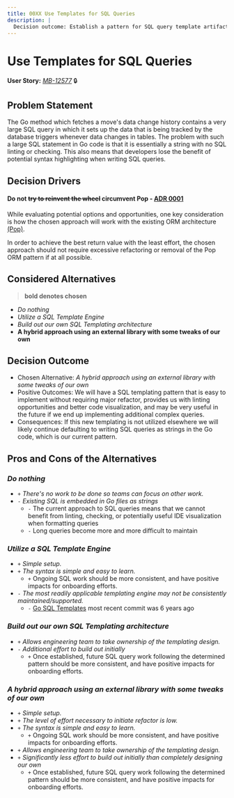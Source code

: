 ```yaml
---
title: 00XX Use Templates for SQL Queries
description: |
  Decision outcome: Establish a pattern for SQL query template artifacts
---
```


# Use Templates for SQL Queries

**User Story:** *[MB-12577](https://dp3.atlassian.net/browse/MB-12577)* :lock:

## Problem Statement
The Go method which fetches a move's data change history contains a very large SQL query in which it sets up the data that is being tracked by the database triggers whenever data changes in tables. 
The problem with such a large SQL statement in Go code is that it is essentially a string with no SQL linting or checking. This also means that developers lose the benefit of potential syntax highlighting when writing SQL queries.

## Decision Drivers
#### Do not ~~try to reinvent the wheel~~ circumvent Pop - [ADR 0001](docs/adrs/0001-go-orm.md)

While evaluating potential options and opportunities, one key consideration is how the chosen approach will work with the existing ORM architecture [(Pop)](https://github.com/gobuffalo/pop).

In order to achieve the best return value with the least effort, the chosen approach should not require excessive refactoring or removal of the Pop ORM pattern if at all possible.

## Considered Alternatives

> **bold denotes chosen**

* *Do nothing*
* *Utilize a SQL Template Engine*
* *Build out our own SQL Templating architecture*
* **A hybrid approach using an external library with some tweaks of our own**

## Decision Outcome

<!-- * Chosen Alternative:  -->
* Chosen Alternative: *A hybrid approach using an external library with some tweaks of our own*
* Positive Outcomes: We will have a SQL templating pattern that is easy to implement without requiring major refactor, provides us with linting opportunities and better code visualization, and may be very useful in the future if we end up implementing additional complex queries.
* Consequences: If this new templating is not utilized elsewhere we will likely continue defaulting to writing SQL queries as strings in the Go code, which is our current pattern.

## Pros and Cons of the Alternatives

### *Do nothing*

* `+` *There's no work to be done so teams can focus on other work.*
* `-` *Existing SQL is embedded in Go files as strings*
  * `-` The current approach to SQL queries means that we cannot benefit
  from linting, checking, or potentially useful IDE visualization when formatting
  queries
  * `-` Long queries become more and more difficult to maintain

### *Utilize a SQL Template Engine*

* `+` *Simple setup.*
* `+` *The syntax is simple and easy to learn.*
  * `+` Ongoing SQL work should be more consistent, and have positive impacts
  for onboarding efforts.
* `-` *The most readily applicable templating engine may not be consistently maintained/supported.*
  * `-` [Go SQL Templates](https://github.com/Davmuz/gqt) most recent commit was 6 years ago

### *Build out our own SQL Templating architecture*

* `+` *Allows engineering team to take ownership of the templating design.*
* `-` *Additional effort to build out initially*
  * `+` Once established, future SQL query work following the determined pattern should
  be more consistent, and have positive impacts for onboarding efforts.

### *A hybrid approach using an external library with some tweaks of our own*

* `+` *Simple setup.* 
* `+` *The level of effort necessary to initiate refactor is low.*
* `+` *The syntax is simple and easy to learn.*
  * `+` Ongoing SQL work should be more consistent, and have positive impacts
  for onboarding efforts.
* `+` *Allows engineering team to take ownership of the templating design.*
* `+` *Significantly less effort to build out initially than completely designing our own*
  * `+` Once established, future SQL query work following the determined pattern should
  be more consistent, and have positive impacts for onboarding efforts.
